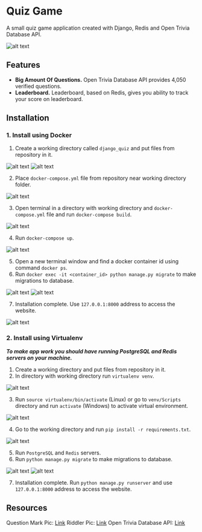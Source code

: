 # Quiz Game

A small quiz game application created with Django, Redis and Open Trivia Database API.

![alt text](https://github.com/zalexvic/python-django-quiz/blob/develop/readme_images/main-page.png "Main Page Image")

## Features

- **Big Amount Of Questions.** Open Trivia Database API provides 4,050 verified questions.
- **Leaderboard.** Leaderboard, based on Redis, gives you ability to track your score on leaderboard.

## Installation

### 1. Install using Docker

1. Create a working directory called ```django_quiz``` and put files from repository in it.
   
![alt text](https://github.com/zalexvic/python-django-quiz/blob/develop/readme_images/docker_1_1.jpg "Docker Install 1.1")
![alt text](https://github.com/zalexvic/python-django-quiz/blob/develop/readme_images/docker_1_2.jpg "Docker Install 1.2")

2. Place ```docker-compose.yml``` file from repository near working directory folder.
   
![alt text](https://github.com/zalexvic/python-django-quiz/blob/develop/readme_images/docker_2.jpg "Docker Install 2")

3. Open terminal in a directory with working directory and ```docker-compose.yml``` file and run ```docker-compose build```.
   
![alt text](https://github.com/zalexvic/python-django-quiz/blob/develop/readme_images/docker_3.jpg "Docker Install 3")

4. Run ```docker-compose up```.
   
![alt text](https://github.com/zalexvic/python-django-quiz/blob/develop/readme_images/docker_4.jpg "Docker Install 4")

5. Open a new terminal window and find a docker container id using command ```docker ps```.
6. Run ```docker exec -it <container_id> python manage.py migrate``` to make migrations to database.
   
![alt text](https://github.com/zalexvic/python-django-quiz/blob/develop/readme_images/docker_6_1.jpg "Docker Install 6.1")
![alt text](https://github.com/zalexvic/python-django-quiz/blob/develop/readme_images/docker_6_2.jpg "Docker Install 6.2")

7. Installation complete. Use ```127.0.0.1:8000``` address to access the website.
   
![alt text](https://github.com/zalexvic/python-django-quiz/blob/develop/readme_images/docker_7.jpg "Docker Install 7")


### 2. Install using Virtualenv

***To make app work you should have running PostgreSQL and Redis servers on your machine.*** 

1. Create a working directory and put files from repository in it.
2. In directory with working directory run ```virtualenv venv```.
   
![alt text](https://github.com/zalexvic/python-django-quiz/blob/develop/readme_images/venv_2.jpg "Virtualenv Install 2")

3. Run ```source virtualenv/bin/activate``` (Linux) or go to ```venv/Scripts``` directory and run ```activate``` (Windows)  to activate virtual environment.
   
![alt text](https://github.com/zalexvic/python-django-quiz/blob/develop/readme_images/venv_3.jpg "Virtualenv Install 3")

4. Go to the working directory and run ```pip install -r requirements.txt```.
   
![alt text](https://github.com/zalexvic/python-django-quiz/blob/develop/readme_images/venv_4.jpg "Virtualenv Install 4")

5. Run ```PostgreSQL``` and ```Redis``` servers.
6. Run ```python manage.py migrate``` to make migrations to database.
   
![alt text](https://github.com/zalexvic/python-django-quiz/blob/develop/readme_images/venv_6_1.jpg "Virtualenv Install 6.1")
![alt text](https://github.com/zalexvic/python-django-quiz/blob/develop/readme_images/venv_6_2.jpg "Virtualenv Install 6.2")

7. Installation complete. Run ```python manage.py runserver``` and use ```127.0.0.1:8000``` address to access the website.


## Resources
Question Mark Pic: [Link](https://www.pixilart.com/art/pixel-mario-question-mark-block-a16e719614a255f)
Riddler Pic: [Link](https://alcreed.tumblr.com/image/110508401819)
Open Trivia Database API: [Link](https://opentdb.com/api_config.php)